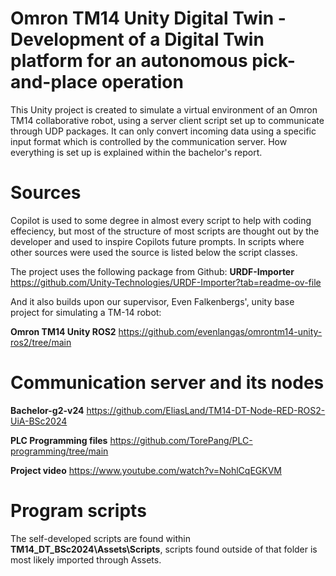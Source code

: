 # Omron TM14 Unity Digital Twin - Development of a Digital Twin platform for an autonomous pick-and-place operation
This Unity project is created to simulate a virtual environment of an Omron TM14 collaborative robot, using a server client script set up to communicate through UDP packages. It can only convert incoming data using a specific input format which is controlled by the communication server. How everything is set up is explained within the bachelor's report.

# Sources
Copilot is used to some degree in almost every script to help with coding effeciency, but most of the structure of most scripts are thought out by the developer and used to inspire Copilots future prompts. In scripts where other sources were used the source is listed below the script classes.

The project uses the following package from Github:
**URDF-Importer**
https://github.com/Unity-Technologies/URDF-Importer?tab=readme-ov-file

And it also builds upon our supervisor, Even Falkenbergs', unity base project for simulating a TM-14 robot: 

**Omron TM14 Unity ROS2**
https://github.com/evenlangas/omrontm14-unity-ros2/tree/main

# Communication server and its nodes
**Bachelor-g2-v24**
https://github.com/EliasLand/TM14-DT-Node-RED-ROS2-UiA-BSc2024

**PLC Programming files**
https://github.com/TorePang/PLC-programming/tree/main

**Project video**
https://www.youtube.com/watch?v=NohlCqEGKVM

# Program scripts
The self-developed scripts are found within **TM14_DT_BSc2024\Assets\Scripts**, scripts found outside of that folder is most likely imported through Assets.

